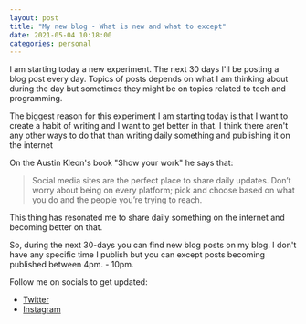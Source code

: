 ```yaml
---
layout: post
title: "My new blog - What is new and what to except"
date: 2021-05-04 10:18:00
categories: personal
---
```


I am starting today a new experiment. The next 30 days I'll be posting a blog post every day. Topics of posts depends on what I am thinking about during the day but sometimes they might be on topics related to tech and programming.

The biggest reason for this experiment I am starting today is that I want to create a habit of writing and I want to get better in that. I think there aren't any other ways to do that than writing daily something and publishing it on the internet

On the Austin Kleon's book "Show your work" he says that:

> Social media sites are the perfect place to share daily updates. Don’t worry about being on every platform; pick and choose based on what you do and the people you’re trying to reach.

This thing has resonated me to share daily something on the internet and becoming better on that.

So, during the next 30-days you can find new blog posts on my blog. I don't have any specific time I publish but you can except posts becoming published between 4pm. - 10pm.

Follow me on socials to get updated:

- [Twitter](https://twitter.com/sopanenm)
- [Instagram](https://instagram.com/sopanem)
